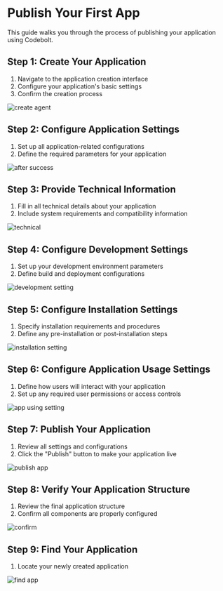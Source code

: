 # Publish Your First App

This guide walks you through the process of publishing your application using Codebolt.

## Step 1: Create Your Application
1. Navigate to the application creation interface
2. Configure your application's basic settings
3. Confirm the creation process

![create agent](/img/create-ui-app.png)

## Step 2: Configure Application Settings
1. Set up all application-related configurations
2. Define the required parameters for your application

![after success](/img/app-use-setting.png)

## Step 3: Provide Technical Information
1. Fill in all technical details about your application
2. Include system requirements and compatibility information

![technical](/img/tech-info.png)

## Step 4: Configure Development Settings
1. Set up your development environment parameters
2. Define build and deployment configurations

![development setting](/img/develop-setting.png)

## Step 5: Configure Installation Settings
1. Specify installation requirements and procedures
2. Define any pre-installation or post-installation steps

![installation setting](/img/installation-setting.png)

## Step 6: Configure Application Usage Settings
1. Define how users will interact with your application
2. Set up any required user permissions or access controls

![app using setting](/img/app-use-setting.png)

## Step 7: Publish Your Application
1. Review all settings and configurations
2. Click the "Publish" button to make your application live

![publish app](/img/publish-app.png)

## Step 8: Verify Your Application Structure
1. Review the final application structure
2. Confirm all components are properly configured

![confirm](/img/confirm.png)


## Step 9: Find Your Application
1. Locate your newly created application

![find app](/img/after-install.png)
